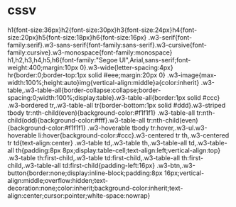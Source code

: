 # cssv

h1{font-size:36px}h2{font-size:30px}h3{font-size:24px}h4{font-size:20px}h5{font-size:18px}h6{font-size:16px}
.w3-serif{font-family:serif}.w3-sans-serif{font-family:sans-serif}.w3-cursive{font-family:cursive}.w3-monospace{font-family:monospace}
h1,h2,h3,h4,h5,h6{font-family:"Segoe UI",Arial,sans-serif;font-weight:400;margin:10px 0}.w3-wide{letter-spacing:4px}
hr{border:0;border-top:1px solid #eee;margin:20px 0}
.w3-image{max-width:100%;height:auto}img{vertical-align:middle}a{color:inherit}
.w3-table,.w3-table-all{border-collapse:collapse;border-spacing:0;width:100%;display:table}.w3-table-all{border:1px solid #ccc}
.w3-bordered tr,.w3-table-all tr{border-bottom:1px solid #ddd}.w3-striped tbody tr:nth-child(even){background-color:#f1f1f1}
.w3-table-all tr:nth-child(odd){background-color:#fff}.w3-table-all tr:nth-child(even){background-color:#f1f1f1}
.w3-hoverable tbody tr:hover,.w3-ul.w3-hoverable li:hover{background-color:#ccc}.w3-centered tr th,.w3-centered tr td{text-align:center}
.w3-table td,.w3-table th,.w3-table-all td,.w3-table-all th{padding:8px 8px;display:table-cell;text-align:left;vertical-align:top}
.w3-table th:first-child,.w3-table td:first-child,.w3-table-all th:first-child,.w3-table-all td:first-child{padding-left:16px}
.w3-btn,.w3-button{border:none;display:inline-block;padding:8px 16px;vertical-align:middle;overflow:hidden;text-decoration:none;color:inherit;background-color:inherit;text-align:center;cursor:pointer;white-space:nowrap}
